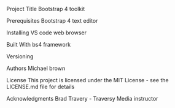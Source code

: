 Project Title
Bootstrap 4 toolkit

Prerequisites
Bootstrap 4 
text editor

Installing
VS code
web browser


Built With
bs4 framework

Versioning


Authors
Michael brown

License
This project is licensed under the MIT License - see the LICENSE.md file for details

Acknowledgments
Brad Travery - Traversy Media instructor 